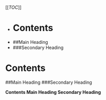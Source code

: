 [[_TOC_]]


- # Contents
- ##Main Heading
- ###Secondary Heading

# Contents
##Main Heading
###Secondary Heading

**Contents
Main Heading
Secondary Heading**

